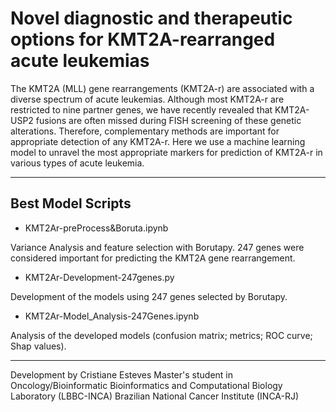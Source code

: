 # Novel diagnostic and therapeutic options for KMT2A-rearranged acute leukemias

The KMT2A (MLL) gene rearrangements (KMT2A-r) are associated with a diverse spectrum of acute
leukemias. Although most KMT2A-r are restricted to nine partner genes, we have recently revealed
that KMT2A-USP2 fusions are often missed during FISH screening of these genetic alterations.
Therefore, complementary methods are important for appropriate detection of any KMT2A-r. Here we
use a machine learning model to unravel the most appropriate markers for prediction of KMT2A-r in
various types of acute leukemia.

---------------------------------------------------------------------------------------------------------

## Best Model Scripts

- KMT2Ar-preProcess&Boruta.ipynb

Variance Analysis and feature selection with Borutapy. 247 genes were considered 
important for predicting the KMT2A gene rearrangement.

- KMT2Ar-Development-247genes.py 

Development of the models using 247 genes selected by Borutapy.

- KMT2Ar-Model_Analysis-247Genes.ipynb

Analysis of the developed models (confusion matrix; metrics; ROC curve; Shap values).

---------------------------------------------------------------------------------------------------------

Development by Cristiane Esteves
Master's student in Oncology/Bioinformatic
Bioinformatics and Computational Biology Laboratory (LBBC-INCA)
Brazilian National Cancer Institute (INCA-RJ)

